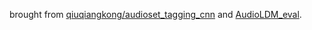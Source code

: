 brought from [qiuqiangkong/audioset_tagging_cnn](https://github.com/qiuqiangkong/audioset_tagging_cnn/) and [AudioLDM_eval](https://github.com/haoheliu/audioldm_eval).
